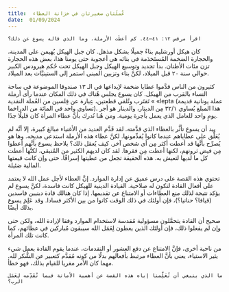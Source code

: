 ```yaml
---
title:  عُملَتان صغيرتان في خزانة العطاء
date:  01/09/2024
---
```


`اقرأ مرقس ١٢: ٤١–٤٤. كم أعطَت الأرملة، وما الذي قاله يسوع عن ذلك؟`

كان هيكل أورشليم بناءً جميلًا بشكل مذهل. كان جبل الهيكل يُهيمن على المدينة، والحجارة الضخمة المُستَخدَمة في بنائه هي أعجوبة حتى يومنا هذا، بعض هذه الحجارة تزن مئات الأطنان. بدأ تجديد وتوسيع الهيكل وجبل الهيكل تحت حُكم هيرودس الكبير حوالي سنة ٢٠ قبل الميلاد، لكنَّ بناء وتزيين المبنى استمر إلى الستينيَّات بعد الميلاد.

كثيرون من الناس قدَّموا عطايا ضخمة لإيداعها في الـ ١٣ صندوقا الموضوعة في ساحة النساء بالقرب من الهيكل. كان يسوع يجلس هُناك في ذلك المكان عندما رأى أرملة تَقتَرب وتُلقي قطعتين، عِبارة عن فِلسين من العُملة النقدية « «lepta (عملة يونانية قديمة تساوي واحد في المائة من الدراخما). هذا المبلغ يُساوي ٣٢/١ مِن الدينار، والدينار هو أجر يومٍ واحد للعامل الذي يعمل بأجرة يومية. ومن هُنا نُدرك بأنَّ عطاء المرأة كان قليلًا جدًا.

بيد أن يسوع تأثَّر بالعطاء الذي قدَّمته. لقد قَدَّم العديد من الأغنياء مبالغ كبيرة، إلا أنَّه لم يُعَلِّق على عطاياهم عندما كانوا يُقدِّمونها. لكنَّ عطاء هذه الأرملة استدعى مديحه. وها هو يُصرِّح بأنَّها قد أعطت أكثر مِن أي شخص آخر. كيف يُعقل ذلك؟ يلاحظ يسوع بأنَّهم أعطوا مِن فيض ثروتهم، لكنها أعطت مِن فقرها. لقد كان لديهم الكثير من المُتبقي، لكنَّها أعطت كل ما لديها لتعيش به. هذه الحقيقة تجعل من عطيتها إسرافًا، حتى وإن كانت قيمتها المالية ضئيلة.

تحتوي هذه القصة على درس عميق عن إدارة الموارد. إنَّ العطاء لأجل عمل الله لا يعتمد على أفعال القادة لتكون له صلاحية. القيادة الدينية للهيكل كانت فاسدة، لكنَّ يسوع لم يؤكد نتيجة لذلك منع العطاءات أو الامتناع عن تقديمها. إذا كان هنالك قادة دينيين فاسدين (قيافا؟ حنانيا؟)، فإن أولئك في ذلك الوقت كانوا من بين الأكثر فسادا. وقد عَلِمَ يسوع بذلك أيضًا.

صحيح أن القادة يتحمَّلون مسؤولية مُقدسة لاستخدام الموارد وفقا لإرادة الله، ولكن حتى وإن لم يفعلوا ذلك، فإن أولئك الذين يعطون لِعَمَل الله سيبقون مُباركين في عطائهم، كما كانت تلك المرأة.

من ناحية أخرى، فإنَّ الامتناع عن دفع العشور أو التقدمات، عندما يقوم القادة بعمل شيء يثير الاستياء، يعني بأنَّ العطاء مرتبط بأفعالهم بدلًا من كونه مُقدَّم كتعبير عن الشُّكر لله. مهما كان الأمر مغريا للقيام بذلك، فهو خطأ.

`ما الذي ينبغي أن تُعَلِّمنا إياه هذه القصة عن أهمية الأمانة فيما نُقَدِّمه لِعَمَل الرب؟`